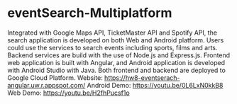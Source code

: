 # eventSearch-Multiplatform
Integrated with Google Maps API, TicketMaster API and Spotify API, the search application is developed on both Web and Android platform. Users could use the services to search events including sports, films and arts. Backend services are build with the use of Node.js and Express.js. Frontend web application is built with Angular, and Android application is developed with Android Studio with Java. Both frontend and backend are deployed to Google Cloud Platform.
Website: https://hw8-eventserach-angular.uw.r.appspot.com/
Android Demo: https://youtu.be/0L6LxN0kkB8
Web Demo: https://youtu.be/H2fhPucsf1o
